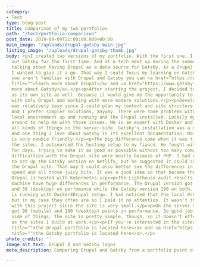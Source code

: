 ```yaml
---
category:
- Tech
type: blog-post
title: Comparison of my two portfolios
path: "/tech/portfolio-comparison"
post_date: 2019-09-09T21:00:00.000+00:00
main_image: "/uploads/drupal-gatsby-main.jpg"
listing_image: "/uploads/drupal-gatsby-thumb.jpg"
body: <p>I created two versions of my portfolio. With the first one, I wanted to try
  out Gatsby for the first time. And at a tech meet up during the summer I heard people
  talking about having Drupal as a data source for Gatsby. As a Drupal developer,
  I wanted to give it a go. That way I could focus my learning on Gatsby.</p><p>If
  you aren't familiar with Drupal and Gatsby you can <a href="https://www.drupal.org/"
  title="">learn more about Drupal</a> and <a href="https://www.gatsbyjs.org/" title="">learn
  more about Gatsby</a>.</p><p>After starting the project, I decided to use the Drupal
  as its own site as well. Because it would give me the opportunity to compare working
  with only Drupal and working with more modern solutions.</p><p>Developing both sites
  was relatively easy since I could plan my content and site structure to be simple.
  And I prefer simpler solutions, anyway. There were some problems with getting the
  local environment up and running and the Drupal installed. Luckily my fiancé was
  around to help me with those issues. He is an expert with Docker and pretty much
  all kinds of things on the server-side. Gatsby's installation was a much easier.
  And one thing I love about Gatsby is its excellent documentation. Most of the documentation
  is very newbie friendly.</p><p>The big difference came when it was time to host
  the sites. I outsourced the hosting setup to my fiancé. He fought with the setup
  for days, trying to make it as good as possible without too many compromises. The
  difficulties with the Drupal site were mostly because of PHP. I had originally planned
  to set up the Gatsby version on Netlify, but he suggested it could coexist with
  the Drupal site. That way I could also better see the differences in the sites'
  speed and all those juicy bits. It was a good idea so that became the plan. The
  Drupal is hosted with Kubernetes.</p><p>The Lighthouse audit results on my local
  machine have huge differences in performance. The Drupal version got 37 (mobile)
  and 38 (desktop) on perfomance while the Gatsby version 100 on both. The Drupal
  is running with Docker4Drupal setup. I had noticed that the local Drupal was slow
  but in my case they often are so I paid it no attention. It wasn't that important
  with this project since the site is very small.</p><p>On the server the Drupal version
  got 98 (mobile) and 100 (desktop) points in performance. So good job on the hosting
  side of things. The site is pretty simple, though, so it doesn't offer as much challenge
  as the sites I build at work.</p><p>If you're interested in the sites, <a href="https://drupal.sanna.ninja"
  title="">the Drupal portfolio is located here</a> and <a href="https://sanna.ninja"
  title="">the Gatsby portfolio is located here</a>.</p>
photo_credits: ''
image_alt_text: Drupal 8 and Gatsby logos
meta_description: Comparing Drupal and Gatsby from a portfolio point of view.

---
```

